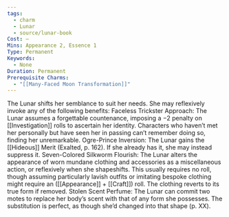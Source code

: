 ```yaml
---
tags:
  - charm
  - Lunar
  - source/lunar-book
Cost: —
Mins: Appearance 2, Essence 1
Type: Permanent
Keywords:
  - None
Duration: Permanent
Prerequisite Charms:
  - "[[Many-Faced Moon Transformation]]"
---
```

The Lunar shifts her semblance to suit her needs. She may reflexively invoke any of the following benefits: Faceless Trickster Approach: The Lunar assumes a forgettable countenance, imposing a −2 penalty on [[Investigation]] rolls to ascertain her identity. Characters who haven’t met her personally but have seen her in passing can’t remember doing so, finding her unremarkable. Ogre-Prince Inversion: The Lunar gains the [[Hideous]] Merit (Exalted, p. 162). If she already has it, she may instead suppress it. Seven-Colored Silkworm Flourish: The Lunar alters the appearance of worn mundane clothing and accessories as a miscellaneous action, or reflexively when she shapeshifts. This usually requires no roll, though assuming particularly lavish outfits or imitating bespoke clothing might require an ([[Appearance]] + [[Craft]]) roll. The clothing reverts to its true form if removed. Stolen Scent Perfume: The Lunar can commit two motes to replace her body’s scent with that of any form she possesses. The substitution is perfect, as though she’d changed into that shape (p. XX).